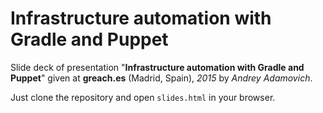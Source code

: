 # Infrastructure automation with Gradle and Puppet

Slide deck of presentation "**Infrastructure automation with Gradle and Puppet**" given at **greach.es** (Madrid, Spain), *2015* by *Andrey Adamovich*.

Just clone the repository and open `slides.html` in your browser.
